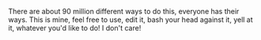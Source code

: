 There are about 90 million different ways to do this, everyone has their ways. This is mine, feel free to use, edit it, bash your head against it, yell at it, whatever you'd like to do! I don't care!
